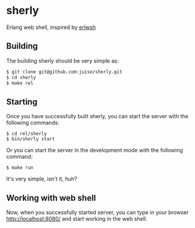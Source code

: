 sherly
======

Erlang web shell, inspired by [erlwsh](https://github.com/killme2008/erlwsh)


Building
--------

The building sherly should be very simple as:

``` sh
$ git clone git@github.com:juise/sherly.git
$ cd sherly
$ make rel
```

Starting
--------

Once you have successfully built sherly, you can start the server with the following commands:

```
$ cd rel/sherly
$ bin/sherly start
```

Or you can start the server in the development mode with the following command:

```
$ make run
```

It's very simple, isn't it, huh?

Working with web shell
----------------------

Now, when you successfully started server, you can type in your browser [http://localhost:8080/](http://localhost:8080/) and start working in the web shell.
